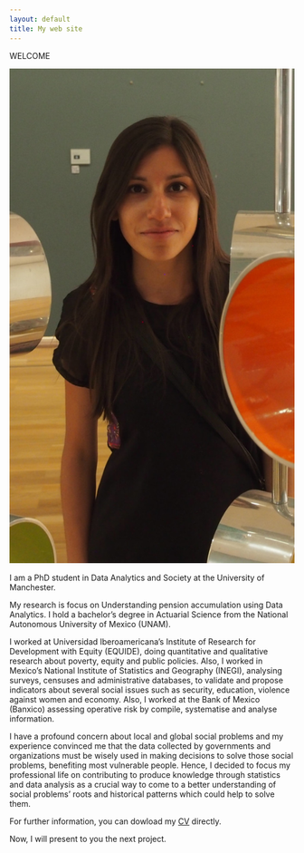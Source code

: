 ```yaml
---
layout: default
title: My web site
---
```

WELCOME

![My helpful screenshot](/assets/photo.jpg)

I am a PhD student in Data Analytics and Society at the University of Manchester. 

My research is focus on Understanding pension accumulation using Data Analytics. I hold a bachelor’s degree in Actuarial Science from the National Autonomous University of Mexico (UNAM). 

I worked at Universidad Iberoamericana’s Institute of Research for Development with Equity (EQUIDE), doing quantitative and qualitative research about poverty, equity and public policies. Also, I worked in Mexico’s National Institute of Statistics and Geography (INEGI), analysing surveys, censuses and administrative databases, to validate and propose indicators about several social issues such as security, education, violence against women and economy. Also, I worked at the Bank of Mexico (Banxico) assessing operative risk by compile, systematise and analyse information. 

I have a profound concern about local and global social problems and my experience convinced me that the data collected by governments and organizations must be wisely used in making decisions to solve those social problems, benefiting most vulnerable people. Hence, I decided to focus my professional life on contributing to produce knowledge through statistics and data analysis as a crucial way to come to a better understanding of social problems’ roots and historical patterns which could help to solve them.

For further information, you can dowload my [CV](/assets/CV.pdf) directly.

Now, I will present to you the next project.
